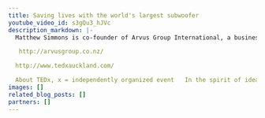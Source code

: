 ```yaml
---
title: Saving lives with the world's largest subwoofer
youtube_video_id: s3gQu3_hJVc
description_markdown: |-
  Matthew Simmons is co-founder of Arvus Group International, a business he started when he was 12 years old in 1983.  Together with a core team of 30+ engineers working in 14 countries and Julie Simmons, his wife and business partner of 20years, Arvus Group creates unique technologies and solutions in a wide array of industries that include Audio, Optics, Geothermal and Nuclear power, Material sciences, Cinema, Signal Processing and Atmospheric Sciences. Based in Hamilton, New Zealand with a vibrant global network, Arvus Group's International clients includes, Dolby, Sony, Disney, Imagineering, SingTel, Real Image and Park Road Post.

   http://arvusgroup.co.nz/ 

  http://www.tedxauckland.com/

  About TEDx, x = independently organized event   In the spirit of ideas worth spreading, TEDx is a program of local, self-organized events that bring people together to share a TED-like experience. At a TEDx event, TEDTalks video and live speakers combine to spark deep discussion and connection in a small group. These local, self-organized events are branded TEDx, where x = independently organized TED event. The TED Conference provides general guidance for the TEDx program, but individual TEDx events are self-organized.* (*Subject to certain rules and regulations)
images: []
related_blog_posts: []
partners: []
---
```

